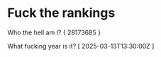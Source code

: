 # Fuck the rankings

Who the hell am I?
{ 28173685 }

What fucking year is it?
[ 2025-03-13T13:30:00Z ]
